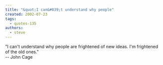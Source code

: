 ```yaml
---
title: "&quot;I can&#039;t understand why people"
created: 2002-07-23
tags: 
  - quotes-135
authors: 
  - steve
---
```


"I can't understand why people are frightened of new ideas. I'm frightened of the old ones."  
\-- John Cage
